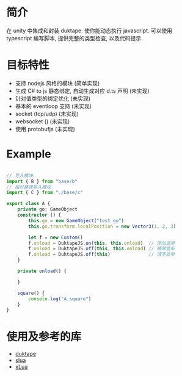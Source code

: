 
# 简介
在 unity 中集成和封装 duktape.
使你能动态执行 javascript. 
可以使用 typescript 编写脚本, 提供完整的类型检查, 以及代码提示.

# 目标特性
* 支持 nodejs 风格的模块 (简单实现)
* 生成 C# to js 静态绑定, 自动生成对应 d.ts 声明 (未实现)
* 针对值类型的绑定优化 (未实现)
* 基本的 eventloop 支持 (未实现)
* socket (tcp/udp) (未实现)
* websocket () (未实现)
* 使用 protobufjs (未实现)

# Example

```ts

// 导入模块
import { B } from "base/b"
// 相对路径导入模块
import { C } from "./base/c"

export class A {
    private go: GameObject
    constructor () {
        this.go = new GameObject("test go")
        this.go.transform.localPosition = new Vector3(1, 2, 3)

        let f = new Custom()
        f.onload = DuktapeJS.on(this, this.onload)  // 添加监听
        f.onload = DuktapeJS.off(this, this.onload) // 移除监听
        f.onload = DuktapeJS.off(this)              // 清空监听
    }

    private onload() {

    }

    square() {
        console.log("A.square")
    }
}

```

# 使用及参考的库

* [duktape](https://github.com/svaarala/duktape)
* [slua](https://github.com/pangweiwei/slua)
* [xLua](https://github.com/Tencent/xLua)

